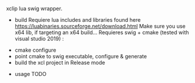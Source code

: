 xclip lua swig wrapper.

* build
Requiere lua includes and libraries found here
https://luabinaries.sourceforge.net/download.html
Make sure you use x64 lib, if targeting an x64 build...
Requieres swig + cmake (tested with visual studio 2019) :
- cmake configure
- point cmake to swig executable, configure & generate
- build the xcl project in Release mode


* usage
TODO
